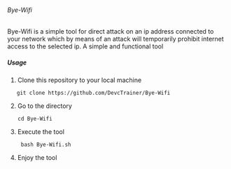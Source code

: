 ###### Bye-Wifi
Bye-Wifi is a simple tool for direct attack on an ip address connected to your network which by means of an attack will temporarily prohibit internet access to the selected ip. A simple and functional tool

##### Usage
1. Clone this repository to your local machine

 ```
    git clone https://github.com/DevcTrainer/Bye-Wifi
 ```
 
2. Go to the directory

   ```
   cd Bye-Wifi
   ```
3. Execute the tool
   ```
    bash Bye-Wifi.sh
   ```
4. Enjoy the tool

